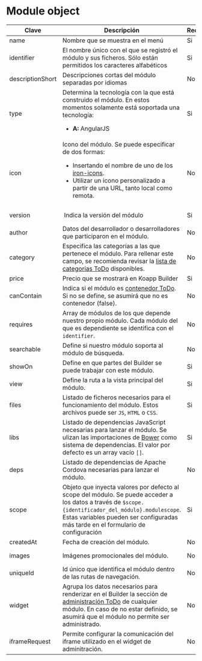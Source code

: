 # Module object

| Clave | Descripción | Requerido | Formato |
| ----- | ----------- | --------- | ------- |
| name  | Nombre que se muestra en el menú | Si | String |
| identifier | El nombre único con el que se registró el módulo y sus ficheros. Sólo están permitidos los caracteres alfabéticos | Si | String  |
| descriptionShort | Descripciones cortas del módulo separadas por idiomas | No | Objeto de String  |
| type  | Determina la tecnología con la que está construido el módulo. En estos momentos solamente está soportada una tecnología: <ul><li>**A:** AngularJS</li></ul> | Si| String |
| icon  | Icono del módulo. Se puede especificar de dos formas: <ul><li>Insertando el nombre de uno de los [iron-icons](https://elements.polymer-project.org/bower_components/iron-icons/demo/index.html).</li> <li>Utilizar un icono personalizado a partir de una URL, tanto local como remota.</li></ul> | No | String o URL |
| version | Indica la versión del módulo | Si | [Semantic versioning](http://semver.org/) |
| author  | Datos del desarrollador o desarrolladores que participaron en el módulo. | No | String |
| category | Especifica las categorías a las que pertenece el módulo. Para rellenar este campo, se recomienda revisar la [lista de categorías ToDo]() disponibles. | No | Array de Strings |
| price | Precio que se mostrará en Koapp Builder | Si | [Price object](price-object.md) |
| canContain | Indica si el módulo es [contenedor ToDo](). Si no se define, se asumirá que no es contenedor (false). | No | Booleano |  
| requires | Array de módulos de los que depende nuestro propio módulo. Cada módulo del que es dependiente se identifica con el `identifier`.  | No | [Module requires object](module-requires-object.md) |
| searchable | Define si nuestro módulo soporta al módulo de búsqueda. | No | Booleano |
| showOn | Define en que partes del Builder se puede trabajar con este módulo. | Si | [ShowOn object](showon-object.md) |
| view   | Define la ruta a la vista principal del módulo.  | Si | URL |
| files  | Listado de ficheros necesarios para el funcionamiento del módulo. Estos archivos puede ser `JS`, `HTML` o `CSS`. | Si | Array de URLs |
| libs   | Listado de dependencias JavaScript necesarias para lanzar el módulo. Se ulizan las importaciones de [Bower](https://bower.io/) como sistema de dependencias. El valor por defecto es un array vacío `[]`. | Si | Array de [Lib object](lib-object.md) |
| deps   | Listado de dependencias de Apache Cordova necesarias para lanzar el módulo. | No | Array de String |
| scope  | Objeto que inyecta valores por defecto al scope del módulo. Se puede acceder a los datos a través de `$scope.{identificador_del_módulo}.modulescope`. Estas variables pueden ser configuradas más tarde en el formulario de configuración | Si | JSON |
| createdAt | Fecha de creación del módulo. | No | ISO Date |
| images   | Imágenes promocionales del módulo. | No | [Plugin images object](plugin-images-object.md) |
| uniqueId | Id único que identifica el módulo dentro de las rutas de navegación. | No | webview-vPXgu |
| widget   | Agrupa los datos necesarios para renderizar en el Builder la sección de [administración ToDo]() de cualquier módulo. En caso de no estar definido, se asumirá que el módulo no permite ser administrado. | No | [Widget object (TODO)](widget-object.md) |
| iframeRequest | Permite configurar la comunicación del iframe utilizado en el widget de adminitración. | No | [IframeRequest object](iframeRequest-object.md) |
